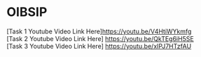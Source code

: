 # OIBSIP

[Task 1 Youtube Video Link Here]https://youtu.be/V4HtiWYkmfg <br>
[Task 2 Youtube Video Link Here] https://youtu.be/QkTEg6iH5SE <br>
[Task 3 Youtube Video Link Here] https://youtu.be/xIPJ7HTzfAU <br>
